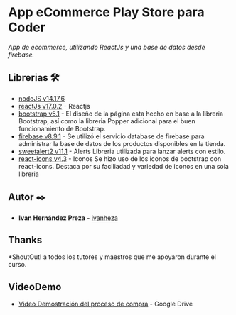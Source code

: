 # App eCommerce Play Store para Coder

_App de ecommerce, utilizando ReactJs y una base de datos desde firebase._

## Librerias 🛠️

-  [nodeJS v14.17.6](https://nodejs.dev/)
-  [reactJs v17.0.2](https://es.reactjs.org/) - Reactjs
-  [bootstrap v5.1](https://getbootstrap.com/) -
   El diseño de la página esta hecho en base a la libreria Bootstrap, así como la libreria Popper adicional para el buen funcionamiento de Bootstrap.
-  [firebase v8.9.1](https://firebase.google.com/) -
   Se utilizó el servicio database de firebase para administrar la base de datos de los productos disponibles en la tienda.
-  [sweetalert2 v11.1](https://sweetalert2.github.io/) - Alerts
   Libreria utilizada para lanzar alerts con estilo.
-  [react-icons v4.3](https://react-icons.github.io/react-icons/) - Iconos
   Se hizo uso de los iconos de bootstrap con react-icons. Destaca por su faciliadad y variedad de iconos en una sola libreria

## Autor ✒️

-  **Ivan Hernández Preza** -
   [ivanheza](https://github.com/ivanheza)

## Thanks

\*ShoutOut! a todos los tutores y maestros que me apoyaron durante el curso.

## VideoDemo

-  [Video Demostración del proceso de compra](https://drive.google.com/file/d/1hqGetS66J6y1cUglWB2Cyd3yxIH0w-Ys/view?usp=sharing) - Google Drive
